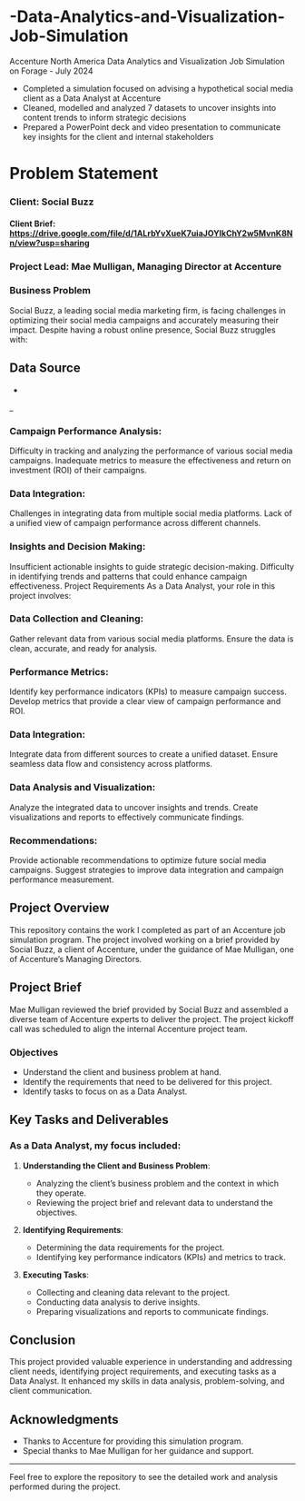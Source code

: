 # -Data-Analytics-and-Visualization-Job-Simulation
Accenture North America Data Analytics and Visualization Job Simulation on
Forage - July 2024

 * Completed a simulation focused on advising a hypothetical social media client
   as a Data Analyst at Accenture
 * Cleaned, modelled and analyzed 7 datasets to uncover insights into content
   trends to inform strategic decisions
 * Prepared a PowerPoint deck and video presentation to communicate key insights
   for the client and internal stakeholders

# Problem Statement
### Client: Social Buzz
#### Client Brief: https://drive.google.com/file/d/1ALrbYvXueK7uiaJOYIkChY2w5MvnK8Nn/view?usp=sharing

### Project Lead: Mae Mulligan, Managing Director at Accenture

### Business Problem
Social Buzz, a leading social media marketing firm, is facing challenges in optimizing their social media campaigns and accurately measuring their impact. Despite having a robust online presence, Social Buzz struggles with:
## Data Source
-
_

### Campaign Performance Analysis:

Difficulty in tracking and analyzing the performance of various social media campaigns.
Inadequate metrics to measure the effectiveness and return on investment (ROI) of their campaigns.
### Data Integration:

Challenges in integrating data from multiple social media platforms.
Lack of a unified view of campaign performance across different channels.
### Insights and Decision Making:

Insufficient actionable insights to guide strategic decision-making.
Difficulty in identifying trends and patterns that could enhance campaign effectiveness.
Project Requirements
As a Data Analyst, your role in this project involves:

### Data Collection and Cleaning:

Gather relevant data from various social media platforms.
Ensure the data is clean, accurate, and ready for analysis.
### Performance Metrics:

Identify key performance indicators (KPIs) to measure campaign success.
Develop metrics that provide a clear view of campaign performance and ROI.
### Data Integration:

Integrate data from different sources to create a unified dataset.
Ensure seamless data flow and consistency across platforms.
### Data Analysis and Visualization:

Analyze the integrated data to uncover insights and trends.
Create visualizations and reports to effectively communicate findings.
### Recommendations:

Provide actionable recommendations to optimize future social media campaigns.
Suggest strategies to improve data integration and campaign performance measurement.


## Project Overview

This repository contains the work I completed as part of an Accenture job simulation program. The project involved working on a brief provided by Social Buzz, a client of Accenture, under the guidance of Mae Mulligan, one of Accenture’s Managing Directors.

## Project Brief

Mae Mulligan reviewed the brief provided by Social Buzz and assembled a diverse team of Accenture experts to deliver the project. The project kickoff call was scheduled to align the internal Accenture project team.

### Objectives

- Understand the client and business problem at hand.
- Identify the requirements that need to be delivered for this project.
- Identify tasks to focus on as a Data Analyst.

## Key Tasks and Deliverables

### As a Data Analyst, my focus included:

1. **Understanding the Client and Business Problem**:
    - Analyzing the client’s business problem and the context in which they operate.
    - Reviewing the project brief and relevant data to understand the objectives.

2. **Identifying Requirements**:
    - Determining the data requirements for the project.
    - Identifying key performance indicators (KPIs) and metrics to track.

3. **Executing Tasks**:
    - Collecting and cleaning data relevant to the project.
    - Conducting data analysis to derive insights.
    - Preparing visualizations and reports to communicate findings.



## Conclusion

This project provided valuable experience in understanding and addressing client needs, identifying project requirements, and executing tasks as a Data Analyst. It enhanced my skills in data analysis, problem-solving, and client communication.

## Acknowledgments

- Thanks to Accenture for providing this simulation program.
- Special thanks to Mae Mulligan for her guidance and support.

---

Feel free to explore the repository to see the detailed work and analysis performed during the project.

